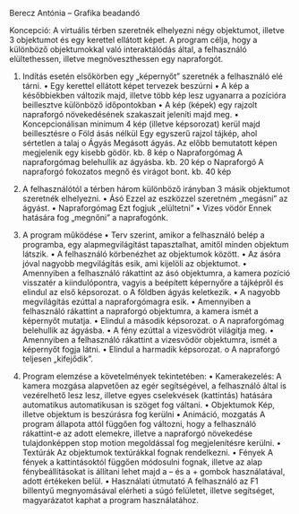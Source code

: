 Berecz Antónia – Grafika beadandó

Koncepció:
A virtuális térben szeretnék elhelyezni négy objektumot, illetve 3 objektumot és egy kerettel ellátott képet. 
A program célja, hogy a különböző objektumokkal való interaktálódás által, a felhasználó elültethessen, illetve
megnöveszthessen egy napraforgót.

1. Indítás esetén elsőkörben egy „képernyőt” szeretnék a felhasználó elé tárni.
    •	Egy kerettel ellátott képet tervezek beszúrni 
    •	A kép a későbbiekben változik majd, illetve több kép lesz ugyanarra a pozícióra beillesztve különböző időpontokban
    •	A kép (képek) egy rajzolt napraforgó növekedésének szakaszait jeleníti majd meg.
    •	Koncepcionálisan minimum 4 kép (illetve képsorozat) kerül majd beillesztésre
        o	Föld ásás nélkül
          Egy egyszerű rajzol tájkép, ahol sértetlen a talaj 
        o	Ágyás
          Megásott ágyás. Az előbb bemutatott képen megjelenik egy kisebb gödör.
          kb. 8 kép
        o	Napraforgómag
        	A napraforgómag belehullik az ágyásba.
	        kb. 20 kép
        o	Napraforgó
          A napraforgó fokozatos megnő és virágot bont.
          kb. 40 kép

2. A felhasználótól a térben három különböző irányban 3 másik objektumot szeretnék elhelyezni.
    •	Ásó
      Ezzel az eszközzel szeretném „megásni” az ágyást. 
    •	Napraforgómag
      Ezt fogjuk „elültetni”
    •	Vizes vödör
      Ennek hatására fog „megnőni” a naprafogónk.
        
3. A program működése
    •	Terv szerint, amikor a felhasználó belép a programba, egy alapmegvilágítást tapasztalhat, 
      amitől minden objektum látszik.
    •	A felhasználó körbenézhet az objektumok között.
    •	Az ásóra jóval nagyobb megvilágítás esik, ami kijelöli az objektumot.
    •	Amennyiben a felhasználó rákattint az ásó objektumra, a kamera pozíció visszatér a kiindulópontra, 
      vagyis a beépített képernyőre a tájképről és elindul az első képsorozat.
        o	A földben ágyás keletkezik.
    •	A nagyobb megvilágítás ezúttal a napraforgómagra esik.
    •	Amennyiben a felhasználó rákattint a napraforgó objektumra, a kamera ismét a képernyőt mutatja.
    •	Elindul a második képsorozat.
        o	A napraforgómag belehullik az ágyásba.
    •	A fény ezúttal a vizesvödröt világítja meg.
    •	Amennyiben a felhasználó rákattint a vizesvödör objektumra, ismét a képernyőt fogja látni.
    •	Elindul a harmadik képsorozat.
        o	A napraforgó teljesen „kifejődik”.

4. Program elemzése a követelmények tekintetében:
    •	Kamerakezelés:
      A kamera mozgása alapvetően az egér segítségével, a felhasználó által is vezérelhető lesz lesz, illetve egyes cselekvések (kattintás) hatására automatikus             automatikusan is szöget fog váltani.
    •	Objektumok
      Kép, illetve objektum is beszúrásra fog kerülni
    •	Animáció, mozgatás
      A program állapota attól függően fog változni, hogy a felhasználó rákattint-e az adott elemekre, illetve a napraforgó növekedése tulajdonképpen stop motion             megoldással fog megjelenítésre kerülni.
    •	Textúrák
      Az objektumok textúrákkal fognak rendelkezni.
    •	Fények
      A fények a kattintásoktól függően módosulni fognak, illetve az alap fénybeállításokat is állítani lehet majd a – és a + gombok használatával, adott értékeken           belül.
    •	Használati útmutató
      A felhasználó az F1 billentyű megnyomásával elérheti a súgó felületet, illetve segítséget, magyarázatot kaphat a program használatához. 
